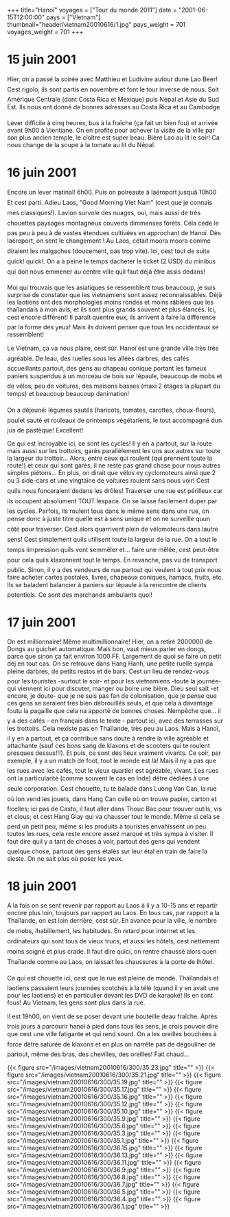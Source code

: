 +++
title="Hanoï"
voyages = ["Tour du monde 2011"]
date = "2001-06-15T12:00:00"
pays = ["Vietnam"]
thumbnail="header/vietnam20010616/1.jpg"
pays_weight = 701
voyages_weight = 701
+++
# 15 juin 2001

Hier, on a passé la soirée avec Matthieu et Ludivine autour dune Lao Beer! 
Cest rigolo, ils sont partis en novembre et font le tour inverse de nous. Soit 
Amérique Centrale (dont Costa Rica et Mexique) puis Népal et Asie du Sud Est. 
Ils nous ont donné de bonnes adresses au Costa Rica et au Cambodge 

Lever difficile à cinq heures, bus à la fraîche (ça fait un bien fou) et arrivée 
avant 9h00 à Vientiane. On en profite pour achever la visite de la ville par 
son plus ancien temple, le cloître est super beau. Bière Lao au lit le soir! 
Ca nous change de la soupe à la tomate au lit du Népal.

# 16 juin 2001

Encore un lever matinal! 6h00. Puis on poireaute à laéroport jusquà 10h00 
Et cest parti. Adieu Laos, "Good Morning Viet Nam" (cest que je connais mes 
classiques!). Lavion survole des nuages, oui, mais aussi de très chouettes 
paysages montagneux couverts dimmenses forêts. Cela cède le pas peu à peu à 
de vastes étendues cultivées en approchant de Hanoï. Dès laéroport, on sent 
le changement ! Au Laos, cétait moora moora comme diraient les malgaches 
(doucement, pas trop vite). Ici, cest tout de suite quick! quick!. On a 
à peine le temps dacheter le ticket (2 USD) du minibus qui doit nous emmener 
au centre ville quil faut déjà être assis dedans! 

Moi qui trouvais que les asiatiques se ressemblent tous beaucoup, je suis surprise 
de constater que les vietnamiens sont assez reconnaissables. Déjà les laotiens 
ont des morphologies moins rondes et moins râblées que les thaïlandais à mon 
avis, et ils sont plus grands souvent et plus élancés. Ici, cest encore différent! 
Il paraît quentre eux, ils arrivent à faire la différence par la forme des 
yeux! Mais ils doivent penser que tous les occidentaux se ressemblent! 

Le Vietnam, ça va nous plaire, cest sûr. Hanoï est une grande ville très très 
agréable. De leau, des ruelles sous les allées darbres, des cafés accueillants 
partout, des gens au chapeau conique portant les fameux paniers suspendus à 
un morceau de bois sur lépaule, beaucoup de mobs et de vélos, peu de voitures, 
des maisons basses (maxi 2 étages la plupart du temps) et beaucoup beaucoup 
danimation! 

On a déjeuné: légumes sautés (haricots, tomates, carottes, choux-fleurs), 
poulet sauté et rouleaux de printemps végétariens, le tout accompagné dun jus 
de pastèque! Excellent! 

Ce qui est incroyable ici, ce sont les cycles! Il y en a partout, sur la route 
mais aussi sur les trottoirs, garés parallèlement les uns aux autres sur toute 
la largeur du trottoir... Alors, entre ceux qui roulent (qui prennent toute 
la route!) et ceux qui sont garés, il ne reste pas grand chose pour nous autres 
simples piétons... En plus, on dirait que vélos ey cyclomoteurs ainsi que 2 
ou 3 side-cars et une vingtaine de voitures roulent sans nous voir! Cest quils 
nous fonceraient dedans les drôles! Traverser une rue est périlleux car ils 
occupent absolument TOUT lespace. On se laisse facilement duper par les cycles. 
Parfois, ils roulent tous dans le même sens dans une rue, on pense donc à juste 
titre quelle est à sens unique et on ne surveille quun côté pour traverser. 
Cest alors quarrivent plein de vélomoteurs dans lautre sens! Cest simplement 
quils utilisent toute la largeur de la rue. On a tout le temps limpression 
quils vont semmêler et... faire une mêlée, cest peut-être pour cela quils 
klaxonnent tout le temps. En revanche, pas vu de transport public. Sinon, il 
y a des vendeurs de rue partout qui veulent à tout prix nous faire acheter cartes 
postales, livres, chapeaux coniques, hamacs, fruits, etc. Ils se baladent balancier 
à paniers sur lépaule à la rencontre de clients potentiels. Ce sont des marchands 
ambulants quoi!

# 17 juin 2001

On est millionnaire! Même multimillionnaire! Hier, on a retiré 2000000 de Dongs 
au guichet automatique. Mais bon, vaut mieux parler en dongs, parce que sinon 
ça fait environ 1000 FF. Largement de quoi se faire un petit déj en tout cas. 
On se retrouve dans Hang Hanh, une petite ruelle sympa pleine darbres, de petits 
restos et de bars. Cest un lieu de rendez-vous pour les touristes -surtout 
le soir- et pour les vietnamiens -toute la journée- qui viennent ici pour discuter, 
manger ou boire une bière. Dieu seul sait -et encore, je doute- que je ne suis 
pas fan de colonisation, que je pense que ces gens se seraient très bien débrouillés 
seuls, et que cela a davantage foutu la pagaille que cela na apporté de bonnes 
choses. Nempêche que... il y a des cafés - en français dans le texte - partout 
ici, avec des terrasses sur les trottoirs. Cela nexiste pas en Thaïlande, très 
peu au Laos. Mais à Hanoï, il y en a partout, et ça contribue sans doute à rendre 
la ville agréable et attachante (sauf ces bons sang de klaxons et de scooters 
qui te roulent presques dessus!!!). Et puis, ce sont des lieux vraiment vivants. 
Ce soir, par exemple, il y a un match de foot, tout le monde est là! Mais il 
ny a pas que les rues avec les cafés, tout le vieux quartier est agréable, 
vivant. Les rues ont la particularité (comme souvent le cas en Inde) dêtre 
dédiées à une seule corporation. Cest chouette, tu te balade dans Luong Van 
Can, la rue où lon vend les jouets, dans Hang Can celle où on trouve papier, 
carton et ficelles; ici pas de Casto, il faut aller dans Thouc Bac pour trouver 
outils, vis et clous; et cest Hang Giay qui va chausser tout le monde. Même 
si cela se perd un petit peu, même si les produits à touristes envahissent un 
peu toutes les rues, cela reste encore assez marqué et très sympa à visiter. 
Il faut dire quil y a tant de choses à voir, partout des gens qui vendent quelque 
chose, partout des gens étalés sur leur étal en train de faire la sieste. On 
ne sait plus où poser les yeux.

# 18 juin 2001

A la fois on se sent revenir par rapport au Laos à il y a 10-15 ans et repartir 
encore plus loin, toujours par rapport au Laos. En tous cas, par rapport a la 
Thaïlande, on est loin derrière, cest sûr. En avance pour la ville, le nombre 
de mobs, lhabillement, les habitudes. En retard pour internet et les ordinateurs 
qui sont tous de vieux trucs, et aussi les hôtels, cest nettement moins soigné 
et plus crade. Il faut dire quici, on rentre chaussé alors quen Thaïlande 
comme au Laos, on laissait les chaussures à la porte de lhôtel. 

Ce qui est chouette ici, cest que la rue est pleine de monde. Thaïlandais 
et laotiens passaient leurs journées scotchés à la télé (quand il y en avait 
une pour les laotiens) et en particulier devant les DVD de karaoké! Ils en sont 
fous! Au Vietnam, les gens sont plus dans la rue. 

Il est 19h00, on vient de se poser devant une bouteille deau fraîche. Après 
trois jours à parcourir hanoï à pied dans tous les sens, je crois pouvoir dire 
que cest une ville fatigante et qui rend sourd. On a les oreilles bouchées 
à force dêtre saturée de klaxons et en plus on narrête pas de dégouliner de 
partout, même des bras, des chevilles, des oreilles! Fait chaud...


<div id="TOTO">{{< figure src="/images/vietnam20010616/300/35.23.jpg" title="" >}}
{{< figure src="/images/vietnam20010616/300/35.21.jpg" title="" >}}
{{< figure src="/images/vietnam20010616/300/35.19.jpg" title="" >}}
{{< figure src="/images/vietnam20010616/300/35.17.jpg" title="" >}}
{{< figure src="/images/vietnam20010616/300/35.16.jpg" title="" >}}
{{< figure src="/images/vietnam20010616/300/35.12.jpg" title="" >}}
{{< figure src="/images/vietnam20010616/300/35.10.jpg" title="" >}}
{{< figure src="/images/vietnam20010616/300/35.9.jpg" title="" >}}
{{< figure src="/images/vietnam20010616/300/35.6.jpg" title="" >}}
{{< figure src="/images/vietnam20010616/300/35.3.jpg" title="" >}}
{{< figure src="/images/vietnam20010616/300/35.1.jpg" title="" >}}
{{< figure src="/images/vietnam20010616/300/36.15.jpg" title="" >}}
{{< figure src="/images/vietnam20010616/300/36.13.jpg" title="" >}}
{{< figure src="/images/vietnam20010616/300/36.11.jpg" title="" >}}
{{< figure src="/images/vietnam20010616/300/36.9.jpg" title="" >}}
{{< figure src="/images/vietnam20010616/300/36.8.jpg" title="" >}}
{{< figure src="/images/vietnam20010616/300/36.7.jpg" title="" >}}
{{< figure src="/images/vietnam20010616/300/36.5.jpg" title="" >}}
{{< figure src="/images/vietnam20010616/300/36.4.jpg" title="" >}}
{{< figure src="/images/vietnam20010616/300/36.1.jpg" title="" >}}
</DIV>

